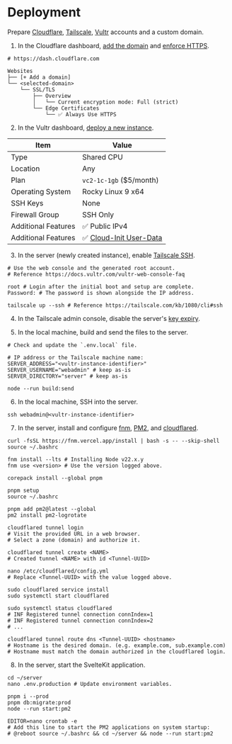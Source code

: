 # Deployment

Prepare [Cloudflare], [Tailscale], [Vultr] accounts and a custom domain.

[Cloudflare]: https://www.cloudflare.com/
[Tailscale]: https://tailscale.com/
[Vultr]: https://www.vultr.com/

1. In the Cloudflare dashboard, [add the domain] and [enforce HTTPS].

[add the domain]: https://developers.cloudflare.com/fundamentals/setup/manage-domains/add-site/
[enforce HTTPS]: https://developers.cloudflare.com/ssl/edge-certificates/additional-options/always-use-https/

```
# https://dash.cloudflare.com

Websites
├── [+ Add a domain]
└── <selected-domain>
    └── SSL/TLS
        ├── Overview
        │   └── Current encryption mode: Full (strict)
        └── Edge Certificates
            └── ✅ Always Use HTTPS
```

2. In the Vultr dashboard, [deploy a new instance].

[deploy a new instance]: https://my.vultr.com/deploy/

| Item                | Value                     |
| ------------------- | ------------------------- |
| Type                | Shared CPU                |
| Location            | Any                       |
| Plan                | `vc2-1c-1gb` ($5/month)   |
| Operating System    | Rocky Linux 9 x64         |
| SSH Keys            | None                      |
| Firewall Group      | SSH Only                  |
| Additional Features | ✅ Public IPv4            |
| Additional Features | ✅ [Cloud-Init User-Data] |

[Cloud-Init User-Data]: ./cloud-init.yml

3. In the server (newly created instance), enable [Tailscale SSH].

[Tailscale SSH]: https://tailscale.com/kb/1193/tailscale-ssh

```shell
# Use the web console and the generated root account.
# Reference https://docs.vultr.com/vultr-web-console-faq

root # Login after the initial boot and setup are complete.
Password: # The password is shown alongside the IP address.

tailscale up --ssh # Reference https://tailscale.com/kb/1080/cli#ssh
```

4. In the Tailscale admin console, disable the server's [key expiry].

[key expiry]: https://tailscale.com/kb/1028/key-expiry#disabling-key-expiry

5. In the local machine, build and send the files to the server.

```properties
# Check and update the `.env.local` file.

# IP address or the Tailscale machine name:
SERVER_ADDRESS="<vultr-instance-identifier>"
SERVER_USERNAME="webadmin" # keep as-is
SERVER_DIRECTORY="server" # keep as-is
```

```shell
node --run build:send
```

6. In the local machine, SSH into the server.

```shell
ssh webadmin@<vultr-instance-identifier>
```

7. In the server, install and configure [fnm], [PM2], and [cloudflared].

[fnm]: https://github.com/Schniz/fnm#readme
[PM2]: https://pm2.keymetrics.io/
[cloudflared]: https://github.com/cloudflare/cloudflared#readme

```shell
curl -fsSL https://fnm.vercel.app/install | bash -s -- --skip-shell
source ~/.bashrc

fnm install --lts # Installing Node v22.x.y
fnm use <version> # Use the version logged above.

corepack install --global pnpm

pnpm setup
source ~/.bashrc

pnpm add pm2@latest --global
pm2 install pm2-logrotate

cloudflared tunnel login
# Visit the provided URL in a web browser.
# Select a zone (domain) and authorize it.

cloudflared tunnel create <NAME>
# Created tunnel <NAME> with id <Tunnel-UUID>

nano /etc/cloudflared/config.yml
# Replace <Tunnel-UUID> with the value logged above.

sudo cloudflared service install
sudo systemctl start cloudflared

sudo systemctl status cloudflared
# INF Registered tunnel connection connIndex=1
# INF Registered tunnel connection connIndex=2
# ...

cloudflared tunnel route dns <Tunnel-UUID> <hostname>
# Hostname is the desired domain. (e.g. example.com, sub.example.com)
# Hostname must match the domain authorized in the cloudflared login.
```

8. In the server, start the SvelteKit application.

```shell
cd ~/server
nano .env.production # Update environment variables.

pnpm i --prod
pnpm db:migrate:prod
node --run start:pm2

EDITOR=nano crontab -e
# Add this line to start the PM2 applications on system startup:
# @reboot source ~/.bashrc && cd ~/server && node --run start:pm2
```
